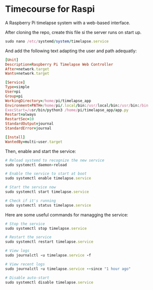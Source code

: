 # Timecourse for Raspi
A Raspberry Pi timelapse system with a web-based interface.

After cloning the repo, create this file si the server runs on start up.

```ruby
sudo nano /etc/systemd/system/timelapse.service
```

And add the following text adapting the user and path adequatly: 

```ruby
[Unit]
Description=Raspberry Pi Timelapse Web Controller
After=network.target
Wants=network.target

[Service]
Type=simple
User=pi
Group=pi
WorkingDirectory=/home/pi/timelapse_app
Environment=PATH=/home/pi/.local/bin:/usr/local/bin:/usr/bin:/bin
ExecStart=/usr/bin/python3 /home/pi/timelapse_app/app.py
Restart=always
RestartSec=10
StandardOutput=journal
StandardError=journal

[Install]
WantedBy=multi-user.target
```

Then, enable and start the service:

```ruby
# Reload systemd to recognize the new service
sudo systemctl daemon-reload

# Enable the service to start at boot
sudo systemctl enable timelapse.service

# Start the service now
sudo systemctl start timelapse.service

# Check if it's running
sudo systemctl status timelapse.service
```

Here are some useful commands for managging the service:

```ruby
# Stop the service
sudo systemctl stop timelapse.service

# Restart the service
sudo systemctl restart timelapse.service

# View logs
sudo journalctl -u timelapse.service -f

# View recent logs
sudo journalctl -u timelapse.service --since "1 hour ago"

# Disable auto-start
sudo systemctl disable timelapse.service
```
